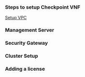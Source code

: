### Steps to setup Checkpoint VNF

[Setup VPC](https://github.com/IBM-Cloud/vnf-samples/blob/master/checkpoint/Checkpoint-VPC%20and%20SSH%20creation/VPC%20and%20SSH-key%20Creation.md) 


### Management Server 

### Security Gateway

### Cluster Setup

### Adding a license 
